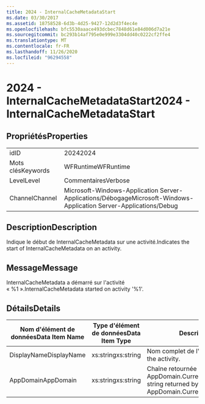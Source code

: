 ```yaml
---
title: 2024 - InternalCacheMetadataStart
ms.date: 03/30/2017
ms.assetid: 18758528-6d3b-4d25-9427-12d2d3f4ec4e
ms.openlocfilehash: bfc5530aaace493dcbec7848d61e84d006d7a21e
ms.sourcegitcommit: bc293b14af795e0e999e3304dd40c0222cf2ffe4
ms.translationtype: MT
ms.contentlocale: fr-FR
ms.lasthandoff: 11/26/2020
ms.locfileid: "96294558"
---
```

# <a name="2024---internalcachemetadatastart"></a><span data-ttu-id="00adf-102">2024 - InternalCacheMetadataStart</span><span class="sxs-lookup"><span data-stu-id="00adf-102">2024 - InternalCacheMetadataStart</span></span>

## <a name="properties"></a><span data-ttu-id="00adf-103">Propriétés</span><span class="sxs-lookup"><span data-stu-id="00adf-103">Properties</span></span>  
  
|||  
|-|-|  
|<span data-ttu-id="00adf-104">id</span><span class="sxs-lookup"><span data-stu-id="00adf-104">ID</span></span>|<span data-ttu-id="00adf-105">2024</span><span class="sxs-lookup"><span data-stu-id="00adf-105">2024</span></span>|  
|<span data-ttu-id="00adf-106">Mots clés</span><span class="sxs-lookup"><span data-stu-id="00adf-106">Keywords</span></span>|<span data-ttu-id="00adf-107">WFRuntime</span><span class="sxs-lookup"><span data-stu-id="00adf-107">WFRuntime</span></span>|  
|<span data-ttu-id="00adf-108">Level</span><span class="sxs-lookup"><span data-stu-id="00adf-108">Level</span></span>|<span data-ttu-id="00adf-109">Commentaires</span><span class="sxs-lookup"><span data-stu-id="00adf-109">Verbose</span></span>|  
|<span data-ttu-id="00adf-110">Channel</span><span class="sxs-lookup"><span data-stu-id="00adf-110">Channel</span></span>|<span data-ttu-id="00adf-111">Microsoft-Windows-Application Server-Applications/Débogage</span><span class="sxs-lookup"><span data-stu-id="00adf-111">Microsoft-Windows-Application Server-Applications/Debug</span></span>|  
  
## <a name="description"></a><span data-ttu-id="00adf-112">Description</span><span class="sxs-lookup"><span data-stu-id="00adf-112">Description</span></span>  

 <span data-ttu-id="00adf-113">Indique le début de InternalCacheMetadata sur une activité.</span><span class="sxs-lookup"><span data-stu-id="00adf-113">Indicates the start of InternalCacheMetadata on an activity.</span></span>  
  
## <a name="message"></a><span data-ttu-id="00adf-114">Message</span><span class="sxs-lookup"><span data-stu-id="00adf-114">Message</span></span>  

 <span data-ttu-id="00adf-115">InternalCacheMetadata a démarré sur l'activité « %1 ».</span><span class="sxs-lookup"><span data-stu-id="00adf-115">InternalCacheMetadata started on activity '%1'.</span></span>  
  
## <a name="details"></a><span data-ttu-id="00adf-116">Détails</span><span class="sxs-lookup"><span data-stu-id="00adf-116">Details</span></span>  
  
|<span data-ttu-id="00adf-117">Nom d'élément de données</span><span class="sxs-lookup"><span data-stu-id="00adf-117">Data Item Name</span></span>|<span data-ttu-id="00adf-118">Type d'élément de données</span><span class="sxs-lookup"><span data-stu-id="00adf-118">Data Item Type</span></span>|<span data-ttu-id="00adf-119">Description</span><span class="sxs-lookup"><span data-stu-id="00adf-119">Description</span></span>|  
|--------------------|--------------------|-----------------|  
|<span data-ttu-id="00adf-120">DisplayName</span><span class="sxs-lookup"><span data-stu-id="00adf-120">DisplayName</span></span>|<span data-ttu-id="00adf-121">xs:string</span><span class="sxs-lookup"><span data-stu-id="00adf-121">xs:string</span></span>|<span data-ttu-id="00adf-122">Nom complet de l'activité.</span><span class="sxs-lookup"><span data-stu-id="00adf-122">The display name of the activity.</span></span>|  
|<span data-ttu-id="00adf-123">AppDomain</span><span class="sxs-lookup"><span data-stu-id="00adf-123">AppDomain</span></span>|<span data-ttu-id="00adf-124">xs:string</span><span class="sxs-lookup"><span data-stu-id="00adf-124">xs:string</span></span>|<span data-ttu-id="00adf-125">Chaîne retournée par AppDomain.CurrentDomain.FriendlyName.</span><span class="sxs-lookup"><span data-stu-id="00adf-125">The string returned by AppDomain.CurrentDomain.FriendlyName.</span></span>|
